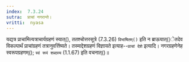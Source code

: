 ```yaml
---
index:  7.3.24
sutra:  प्राचां नगरान्ते।
vritti:  nyasa
---
```


यद्यत्र प्राचामित्यत्राचार्यग्रहणं स्यात्(), ततश्चोत्तरसूत्रे (7.3.26) `विभाषितम्()` इति न ब्राऊयात्()ेतदेव विकल्पार्थं प्राचांग्रहणं तत्रानुवर्त्तिष्यते। तस्माद्देशग्रहणं विज्ञायते इत्याह--`प्राचां देशे` इत्यादि। नगरग्रहणेनेह स्वरूपग्रहणम्(); `स्वं रूपं शब्दस्य` (1.1.67) इति वचनात्()॥
